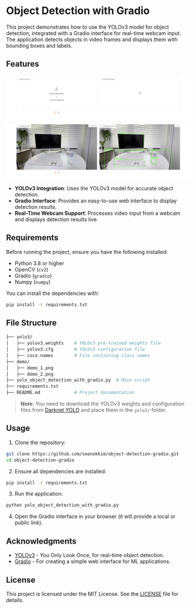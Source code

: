 # Object Detection with Gradio

This project demonstrates how to use the YOLOv3 model for object detection, integrated with a Gradio interface for real-time webcam input. The application detects objects in video frames and displays them with bounding boxes and labels.

## Features
  ![Gradio Interface Example](demo/demo_1.png)
  ![YOLOv3 Detection Example](demo/demo_2.png)
  
- **YOLOv3 Integration**: Uses the YOLOv3 model for accurate object detection.
- **Gradio Interface**: Provides an easy-to-use web interface to display detection results.
- **Real-Time Webcam Support**: Processes video input from a webcam and displays detection results live.

## Requirements

Before running the project, ensure you have the following installed:

- Python 3.8 or higher
- OpenCV (`cv2`)
- Gradio (`gradio`)
- Numpy (`numpy`)

You can install the dependencies with:

```bash
pip install -r requirements.txt
```

## File Structure

```bash
├── yolo3/
│   ├── yolov3.weights    # YOLOv3 pre-trained weights file
│   ├── yolov3.cfg        # YOLOv3 configuration file
│   ├── coco.names        # File containing class names
├── demo/
│   ├── demo_1.png
│   ├── demo_2.png    
├── yolo_object_detection_with_gradio.py  # Main script
├── requirements.txt  
├── README.md             # Project documentation

```

> **Note**: You need to download the YOLOv3 weights and configuration files from [Darknet YOLO](https://pjreddie.com/darknet/yolo/) and place them in the `yolo3/` folder.


## Usage
1.	Clone the repository:
  ```bash
  git clone https://github.com/seonokkim/object-detection-gradio.git
  cd object-detection-gradio
  ```
2. Ensure all dependencies are installed:
  ```bash
  pip install -r requirements.txt  
  ```
3.	Run the application:
  ```bash
  python yolo_object_detection_with_gradio.py
  ```
4.	Open the Gradio interface in your browser (it will provide a local or public link).


## Acknowledgments

- [YOLOv3](https://arxiv.org/pdf/1804.02767) - You Only Look Once, for real-time object detection.
- [Gradio](https://gradio.app/) - For creating a simple web interface for ML applications.

## License

This project is licensed under the MIT License. See the [LICENSE](LICENSE) file for details.
